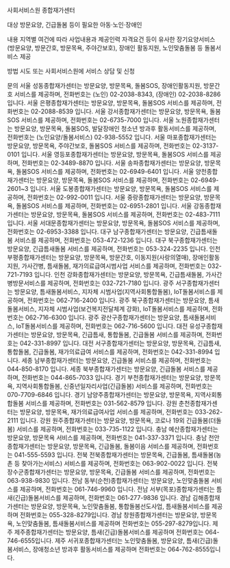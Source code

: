 사회서비스원 종합재가센터

대상
방문요양, 긴급돌봄 등이 필요한 아동·노인·장애인

내용
지역별 여건에 따라 사업내용과 제공인력 자격요건 등이 유사한 장기요양서비스(방문요양, 방문간호, 방문목욕, 주야간보호), 장애인 활동지원, 노인맞춤돌봄 등 돌봄서비스 제공

방법
시도 또는 사회서비스원에 서비스 상담 및 신청

문의
서울 성동종합재가센터는 방문요양, 방문목욕, 돌봄SOS, 장애인활동지원, 방문간호 서비스를 제공하며, 전화번호는 (노인) 02-2038-8343, (장애인) 02-2038-8286 입니다.
서울 은평종합재가센터는 방문요양, 방문목욕, 돌봄SOS 서비스를 제공하며, 전화번호는 02-2088-8539 입니다.
서울 강서종합재가센터는 방문요양, 방문목욕, 돌봄SOS 서비스를 제공하며, 전화번호는 02-6735-7000 입니다.
서울 노원종합재가센터는 방문요양, 방문목욕, 돌봄SOS, 발달장애인 청소년 방과후 활동서비스를 제공하며, 전화번호는 (노인요양/돌봄서비스) 02-938-5552 입니다.
서울 마포종합재가센터는 방문요양, 방문목욕, 주야간보호, 돌봄SOS 서비스를 제공하며, 전화번호는 02-3137-0101 입니다.
서울 영등포종합재가센터는 방문요양, 방문목욕, 돌봄SOS 서비스를 제공하며, 전화번호는 02-3489-8870 입니다.
서울 송파종합재가센터는 방문요양, 방문목욕, 돌봄SOS 서비스를 제공하며, 전화번호는 02-6949-6401 입니다.
서울 양천종합재가센터는 방문요양, 방문목욕, 돌봄SOS 서비스를 제공하며, 전화번호는 02-6949-2601~3 입니다.
서울 도봉종합재가센터는 방문요양, 방문목욕, 돌봄SOS 서비스를 제공하며, 전화번호는 02-992-0011 입니다.
서울 중랑종합재가센터는 방문요양, 방문목욕, 돌봄SOS 서비스를 제공하며, 전화번호는 02-6951-2801 입니다.
서울 강동종합재가센터는 방문요양, 방문목욕, 돌봄SOS 서비스를 제공하며, 전화번호는 02-483-7111 입니다.
서울 서대문종합재가센터는 방문요양, 방문목욕, 돌봄SOS 서비스를 제공하며, 전화번호는 02-6953-3388 입니다.
대구 남구종합재가센터는 방문요양, 긴급틈새돌봄 서비스를 제공하며, 전화번호는 053-472-1236 입니다.
대구 북구종합재가센터는 방문요양, 긴급틈새돌봄 서비스를 제공하며, 전화번호는 053-324-2235 입니다.
인천 부평종합재가센터는 방문요양, 방문목욕, 방문간호, 이동지원(사랑의열매), 장애인활동지원, 가사간병, 틈새돌봄, 재가의료급여시범사업 서비스를 제공하며, 전화번호는 032-721-7193 입니다.
인천 강화종합재가센터는 방문요양, 방문목욕, 긴급틈새돌봄, 가사간병방문서비스를 제공하며, 전화번호는 032-721-7180 입니다.
광주 서구종합재가센터는 방문요양, 틈새돌봄서비스, 지자체 시범사업(지역사회통합돌봄), IoT돌봄서비스를 제공하며, 전화번호는 062-716-2400 입니다.
광주 북구종합재가센터는 방문요양, 틈새돌봄서비스, 지자체 시범사업(보건복지전달체계 강화), IoT돌봄서비스를 제공하며, 전화번호는 062-716-6300 입니다.
광주 광산구종합재가센터는 방문요양, 틈새돌봄서비스, IoT돌봄서비스를 제공하며, 전화번호는 062-716-5600 입니다.
대전 유성구종합재가센터는 방문요양, 방문목욕, 긴급틈새, 통합돌봄, 긴급돌봄 서비스를 제공하며, 전화번호는 042-331-8997 입니다.
대전 서구종합재가센터는 방문요양, 방문목욕, 긴급틈새, 통합돌봄, 긴급돌봄, 재가의료급여 서비스를 제공하며, 전화번호는 042-331-8994 입니다.
세종 남부종합재가센터는 방문요양, 긴급돌봄 서비스를 제공하며, 전화번호는 044-850-8170 입니다.
세종 북부종합재가센터는 방문요양, 긴급돌봄 서비스를 제공하며, 전화번호는 044-865-7033 입니다.
경기 부천종합재가센터는 방문요양, 방문목욕, 지역사회통합돌봄, 신중년일자리사업(긴급돌봄) 서비스를 제공하며, 전화번호는 070-7709-6846 입니다.
경기 남양주종합재가센터는 방문요양, 방문목욕, 지역사회통합돌봄 서비스를 제공하며, 전화번호는 031-562-8579 입니다.
강원 춘천종합재가센터는 방문요양, 방문목욕, 재가의료급여사업 서비스를 제공하며, 전화번호는 033-262-2111 입니다.
강원 원주종합재가센터는 방문요양, 방문목욕, 코로나 19외 긴급돌봄(더돌봄) 서비스를 제공하며, 전화번호는 033-735-1122 입니다.
충남 예산종합재가센터는 방문요양, 방문목욕 서비스를 제공하며, 전화번호는 041-337-3371 입니다.
충남 천안종합재가센터는 방문요양, 방문목욕, 긴급돌봄, 돌봄이음 서비스를 제공하며, 전화번호는 041-555-5593 입니다.
전북 전북종합재가센터는 방문목욕, 긴급돌봄, 틈새돌봄(농촌 등 찾아가는서비스) 서비스를 제공하며, 전화번호는 063-902-0022 입니다.
전북 장수군종합재가센터는 방문요양, 방문목욕, 긴급돌봄 서비스를 제공하며, 전화번호는 063-938-9830 입니다.
전남 동부(순천)종합재가센터는 방문요양, 노인맞춤돌봄 서비스를 제공하며, 전화번호는 061-746-9960 입니다.
전남 서부(목포)종합재가센터는 틈새(긴급)돌봄서비스를 제공하며, 전화번호는 061-277-9836 입니다.
경남 김해종합재가센터는 방문요양, 방문목욕, 노인맞춤돌봄, 통합돌봄선도사업, 틈새돌봄서비스를 제공하며 전화번호는 055-328-8279입니다.
경남 창원종합재가센터는 방문요양, 방문목욕, 노인맞춤돌봄, 틈새돌봄서비스를 제공하며 전화번호는 055-297-8279입니다.
제주 제주종합재가센터는 방문요양, 틈새(긴급)돌봄서비스를 제공하며 전화번호는 064-746-6555입니다.
제주 서귀포종합재가센터는 노인맞춤돌봄, 방문요양, 틈새(긴급)돌봄서비스, 장애청소년 방과후 활동서비스를 제공하며 전화번호는 064-762-8555입니다.
